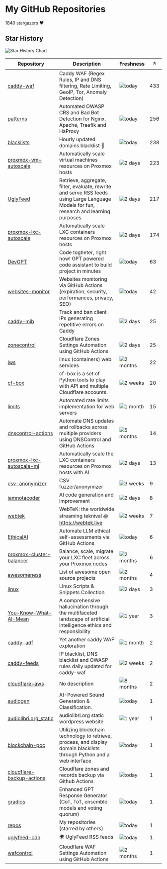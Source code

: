 
# My GitHub Repositories

1840 stargazers ❤️

## Star History

![Star History Chart](https://api.star-history.com/svg?repos=fabriziosalmi/caddy-waf,fabriziosalmi/patterns,fabriziosalmi/blacklists,fabriziosalmi/proxmox-vm-autoscale,fabriziosalmi/proxmox-lxc-autoscale,fabriziosalmi/UglyFeed,fabriziosalmi/DevGPT&type=Date&theme=dark)

| Repository | Description | Freshness | ⭐️ |
|------------|-------------|-----------|----|
| [caddy-waf](https://github.com/fabriziosalmi/caddy-waf) | Caddy WAF (Regex Rules, IP and DNS filtering, Rate Limiting, GeoIP, Tor, Anomaly Detection) | ![today](https://img.shields.io/badge/today-brightgreen?style=flat-square) | 433 |
| [patterns](https://github.com/fabriziosalmi/patterns) | Automated OWASP CRS and Bad Bot Detection for Nginx, Apache, Traefik and HaProxy | ![today](https://img.shields.io/badge/today-brightgreen?style=flat-square) | 256 |
| [blacklists](https://github.com/fabriziosalmi/blacklists) | Hourly updated domains blacklist 🚫  | ![today](https://img.shields.io/badge/today-brightgreen?style=flat-square) | 238 |
| [proxmox-vm-autoscale](https://github.com/fabriziosalmi/proxmox-vm-autoscale) | Automatically scale virtual machines resources on Proxmox hosts | ![2 days](https://img.shields.io/badge/2%20days-brightgreen?style=flat-square) | 223 |
| [UglyFeed](https://github.com/fabriziosalmi/UglyFeed) | Retrieve, aggregate, filter, evaluate, rewrite and serve RSS feeds using Large Language Models for fun, research and learning purposes | ![2 days](https://img.shields.io/badge/2%20days-brightgreen?style=flat-square) | 217 |
| [proxmox-lxc-autoscale](https://github.com/fabriziosalmi/proxmox-lxc-autoscale) | Automatically scale LXC containers resources on Proxmox hosts | ![2 days](https://img.shields.io/badge/2%20days-brightgreen?style=flat-square) | 174 |
| [DevGPT](https://github.com/fabriziosalmi/DevGPT) | Code togheter, right now! GPT powered code assistant to build project in minutes | ![today](https://img.shields.io/badge/today-brightgreen?style=flat-square) | 63 |
| [websites-monitor](https://github.com/fabriziosalmi/websites-monitor) | Websites monitoring via GitHub Actions (expiration, security, performances, privacy, SEO) | ![today](https://img.shields.io/badge/today-brightgreen?style=flat-square) | 42 |
| [caddy-mib](https://github.com/fabriziosalmi/caddy-mib) | Track and ban client IPs generating repetitive errors on Caddy | ![2 days](https://img.shields.io/badge/2%20days-brightgreen?style=flat-square) | 25 |
| [zonecontrol](https://github.com/fabriziosalmi/zonecontrol) | Cloudflare Zones Settings Automation using GitHub Actions | ![2 days](https://img.shields.io/badge/2%20days-brightgreen?style=flat-square) | 25 |
| [lws](https://github.com/fabriziosalmi/lws) | linux (containers) web services | ![2 months](https://img.shields.io/badge/2%20months-orange?style=flat-square) | 22 |
| [cf-box](https://github.com/fabriziosalmi/cf-box) | cf-box is a set of Python tools to play with API and multiple Cloudflare accounts. | ![2 weeks](https://img.shields.io/badge/2%20weeks-yellow?style=flat-square) | 20 |
| [limits](https://github.com/fabriziosalmi/limits) | Automated rate limits implementation for web servers | ![1 month](https://img.shields.io/badge/1%20month-yellow?style=flat-square) | 15 |
| [dnscontrol-actions](https://github.com/fabriziosalmi/dnscontrol-actions) | Automate DNS updates and rollbacks across multiple providers using DNSControl and GitHub Actions | ![5 months](https://img.shields.io/badge/5%20months-orange?style=flat-square) | 14 |
| [proxmox-lxc-autoscale-ml](https://github.com/fabriziosalmi/proxmox-lxc-autoscale-ml) | Automatically scale the LXC containers resources on Proxmox hosts with AI | ![2 days](https://img.shields.io/badge/2%20days-brightgreen?style=flat-square) | 13 |
| [csv-anonymizer](https://github.com/fabriziosalmi/csv-anonymizer) | CSV fuzzer/anonymizer | ![3 weeks](https://img.shields.io/badge/3%20weeks-yellow?style=flat-square) | 9 |
| [iamnotacoder](https://github.com/fabriziosalmi/iamnotacoder) | AI code generation and improvement | ![2 days](https://img.shields.io/badge/2%20days-brightgreen?style=flat-square) | 8 |
| [webtek](https://github.com/fabriziosalmi/webtek) | WebTeK: the worldwide streaming teknival ꩜ https://webtek.live | ![2 weeks](https://img.shields.io/badge/2%20weeks-yellow?style=flat-square) | 7 |
| [EthicalAI](https://github.com/fabriziosalmi/EthicalAI) | Automate LLM ethical self-assessments via GitHub Actions | ![today](https://img.shields.io/badge/today-brightgreen?style=flat-square) | 6 |
| [proxmox-cluster-balancer](https://github.com/fabriziosalmi/proxmox-cluster-balancer) | Balance, scale, migrate your LXC fleet across your Proxmox nodes | ![2 months](https://img.shields.io/badge/2%20months-orange?style=flat-square) | 6 |
| [awesomeness](https://github.com/fabriziosalmi/awesomeness) | List of awesome open source projects | ![2 months](https://img.shields.io/badge/2%20months-orange?style=flat-square) | 4 |
| [linux](https://github.com/fabriziosalmi/linux) | Linux Scripts & Snippets Collection | ![2 days](https://img.shields.io/badge/2%20days-brightgreen?style=flat-square) | 3 |
| [You-Know-What-AI-Mean](https://github.com/fabriziosalmi/You-Know-What-AI-Mean) | A comprehensive hallucination through the multifaceted landscape of artificial intelligence ethics and responsibility | ![1 year](https://img.shields.io/badge/1%20year-orange?style=flat-square) | 3 |
| [caddy-adf](https://github.com/fabriziosalmi/caddy-adf) | Yet another caddy WAF exploration | ![1 month](https://img.shields.io/badge/1%20month-yellow?style=flat-square) | 2 |
| [caddy-feeds](https://github.com/fabriziosalmi/caddy-feeds) | IP blacklist, DNS blacklist and OWASP rules daily updated for caddy-waf | ![2 weeks](https://img.shields.io/badge/2%20weeks-yellow?style=flat-square) | 2 |
| [cloudflare-aws](https://github.com/fabriziosalmi/cloudflare-aws) | No description | ![8 months](https://img.shields.io/badge/8%20months-orange?style=flat-square) | 2 |
| [audiogen](https://github.com/fabriziosalmi/audiogen) | AI-Powered Sound Generation & Classification. | ![today](https://img.shields.io/badge/today-brightgreen?style=flat-square) | 1 |
| [audiolibri.org_static](https://github.com/fabriziosalmi/audiolibri.org_static) | audiolibri.org static wordpress website | ![1 year](https://img.shields.io/badge/1%20year-orange?style=flat-square) | 1 |
| [blockchain-poc](https://github.com/fabriziosalmi/blockchain-poc) | Utilizing blockchain technology to retrieve, process, and display domain blacklists through Python and a web interface | ![today](https://img.shields.io/badge/today-brightgreen?style=flat-square) | 1 |
| [cloudflare-backup-actions](https://github.com/fabriziosalmi/cloudflare-backup-actions) | Cloudflare zones and records backup via Github Actions | ![today](https://img.shields.io/badge/today-brightgreen?style=flat-square) | 1 |
| [gradios](https://github.com/fabriziosalmi/gradios) | Enhanced GPT Response Generator (CoT, ToT, ensemble models and voting quorum) | ![today](https://img.shields.io/badge/today-brightgreen?style=flat-square) | 1 |
| [repos](https://github.com/fabriziosalmi/repos) | My repositories (starred by others) | ![today](https://img.shields.io/badge/today-brightgreen?style=flat-square) | 1 |
| [uglyfeed-cdn](https://github.com/fabriziosalmi/uglyfeed-cdn) | 🌍 UglyFeed RSS feeds | ![today](https://img.shields.io/badge/today-brightgreen?style=flat-square) | 1 |
| [wafcontrol](https://github.com/fabriziosalmi/wafcontrol) | Cloudflare WAF Settings Automation using GitHub Actions | ![2 months](https://img.shields.io/badge/2%20months-orange?style=flat-square) | 1 |

